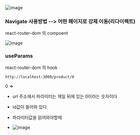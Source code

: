 

![image](https://github.com/OnlyREHA/React/assets/145514740/42dbd808-8157-407a-b6df-b1ed1986cf91)


### Navigate 사용방법  --> 어떤 페이지로 강제 이동(리다이렉트)
react-router-dom 의 compoent

![image](https://github.com/OnlyREHA/React/assets/145514740/61048901-ba1a-4490-82c4-9c99d55754ee)

### useParams
react-router-dom 의 hook

```
http://localhost:3000/product/0
```

0 =>

- url 주소에서 파라미터는 제일 뒤에 있는 0이라는 숫자이다
- id값이 들어와 있다
- 파라미터값을 읽어와야할때

- ![image](https://github.com/OnlyREHA/React/assets/145514740/f4134c8a-fd2f-4cb9-b595-ee38dc9f9b7d)

